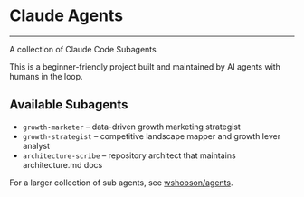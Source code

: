 # Claude Agents
---
A collection of Claude Code Subagents

This is a beginner-friendly project built and maintained by AI agents with humans in the loop.

## Available Subagents
- `growth-marketer` – data-driven growth marketing strategist
- `growth-strategist` – competitive landscape mapper and growth lever analyst
- `architecture-scribe` – repository architect that maintains architecture.md docs

For a larger collection of sub agents, see [wshobson/agents](https://github.com/wshobson/agents).
